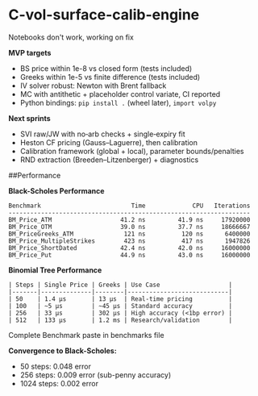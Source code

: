 # C-vol-surface-calib-engine

Notebooks don't work, working on fix

**MVP targets**
- BS price within 1e-8 vs closed form (tests included)
- Greeks within 1e-5 vs finite difference (tests included)
- IV solver robust: Newton with Brent fallback
- MC with antithetic + placeholder control variate, CI reported
- Python bindings: `pip install .` (wheel later), `import volpy`


**Next sprints**
- SVI raw/JW with no‑arb checks + single‑expiry fit
- Heston CF pricing (Gauss–Laguerre), then calibration
- Calibration framework (global + local), parameter bounds/penalties
- RND extraction (Breeden–Litzenberger) + diagnostics

##Performance

**Black-Scholes Performance**
```
Benchmark                         Time             CPU   Iterations
-------------------------------------------------------------------
BM_Price_ATM                   41.2 ns         41.9 ns     17920000
BM_Price_OTM                   39.0 ns         37.7 ns     18666667
BM_PriceGreeks_ATM              121 ns          120 ns      6400000
BM_Price_MultipleStrikes        423 ns          417 ns      1947826
BM_Price_ShortDated            42.4 ns         42.0 ns     16000000
BM_Price_Put                   44.9 ns         43.0 ns     16000000
```

**Binomial Tree Performance**
```
| Steps | Single Price | Greeks | Use Case                   |
|-------|--------------|--------|----------------------------|
| 50    | 1.4 μs       | 13 μs  | Real-time pricing          |
| 100   | ~5 μs        | ~45 μs | Standard accuracy          |
| 256   | 33 μs        | 302 μs | High accuracy (<1bp error) |
| 512   | 133 μs       | 1.2 ms | Research/validation        |
```
Complete Benchmark paste in benchmarks file

**Convergence to Black-Scholes:**
- 50 steps: 0.048 error
- 256 steps: 0.009 error (sub-penny accuracy)
- 1024 steps: 0.002 error
